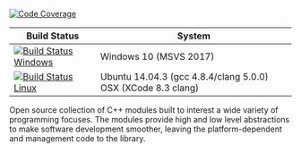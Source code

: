 [![Code Coverage](https://codecov.io/gh/XenonicDev/Red/branch/master/graph/badge.svg)](https://codecov.io/gh/XenonicDev/Red)

| Build Status          | System         |
| ------------- | ------------------------------------------ |
| [![Build Status Windows](https://ci.appveyor.com/api/projects/status/uaoee0lwjm5qfx5t?svg=true)](https://ci.appveyor.com/project/XenonicDev/red) | Windows 10 (MSVS 2017) |
| [![Build Status Linux](https://travis-ci.org/XenonicDev/Red.svg?branch=master)](https://travis-ci.org/XenonicDev/Red) | Ubuntu 14.04.3 (gcc 4.8.4/clang 5.0.0) OSX (XCode 8.3 clang) |

Open source collection of C++ modules built to interest a wide variety of programming focuses. The modules provide high and low level abstractions to make software development smoother, leaving the platform-dependent and management code to the library.
